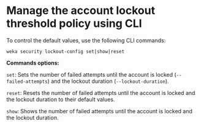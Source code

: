 # Manage the account lockout threshold policy using CLI

To control the default values, use the following CLI commands:

`weka security lockout-config set|show|reset`

**Commands options:**

`set`: Sets the number of failed attempts until the account is locked (`--failed-attempts`) and the lockout duration (`--lockout-duration`).&#x20;

`reset`:  Resets the number of failed attempts until the account is locked and the lockout duration to their default values.

`show`: Shows the number of failed attempts until the account is locked and the lockout duration.

